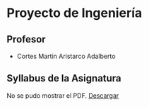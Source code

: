 # **Proyecto de Ingeniería**

## Profesor
- Cortes Martin Aristarco Adalberto

## Syllabus de la Asignatura

<object data="recursos/archivos/syllabus1.pdf">

<object data="recursos/archivos/syllabus1.pdf" type="application/pdf" width="100%" height="600">
  <p>No se pudo mostrar el PDF. <a href="recursos/archivos/syllabus1.pdf">Descargar</a></p>
</object>
  
